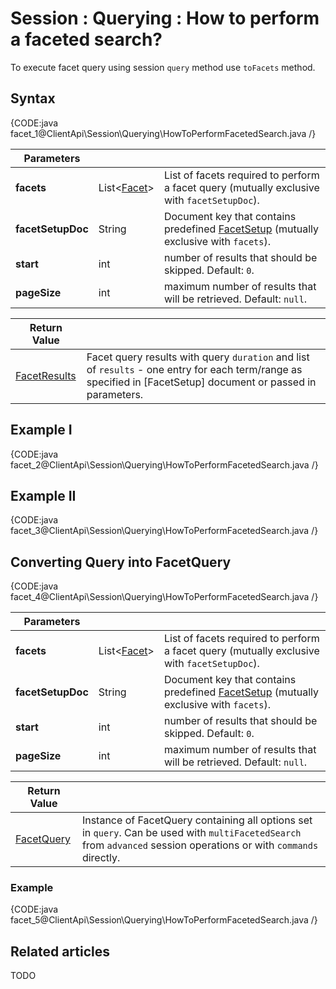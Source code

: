 # Session : Querying : How to perform a faceted search?

To execute facet query using session `query` method use `toFacets` method.

## Syntax

{CODE:java facet_1@ClientApi\Session\Querying\HowToPerformFacetedSearch.java /}

| Parameters | | |
| ------------- | ------------- | ----- |
| **facets** | List<[Facet]()> | List of facets required to perform a facet query (mutually exclusive with `facetSetupDoc`). |
| **facetSetupDoc** | String | Document key that contains predefined [FacetSetup]() (mutually exclusive with `facets`). |
| **start** | int | number of results that should be skipped. Default: `0`. |
| **pageSize** | int | maximum number of results that will be retrieved. Default: `null`. | 

| Return Value | |
| ------------- | ----- |
| [FacetResults]() | Facet query results with query `duration` and list of `results` - one entry for each term/range as specified in [FacetSetup] document or passed in parameters. |

## Example I

{CODE:java facet_2@ClientApi\Session\Querying\HowToPerformFacetedSearch.java /}

## Example II

{CODE:java facet_3@ClientApi\Session\Querying\HowToPerformFacetedSearch.java /}


## Converting Query into FacetQuery

{CODE:java facet_4@ClientApi\Session\Querying\HowToPerformFacetedSearch.java /}

| Parameters | | |
| ------------- | ------------- | ----- |
| **facets** | List<[Facet]()> | List of facets required to perform a facet query (mutually exclusive with `facetSetupDoc`). |
| **facetSetupDoc** | String | Document key that contains predefined [FacetSetup]() (mutually exclusive with `facets`). |
| **start** | int | number of results that should be skipped. Default: `0`. |
| **pageSize** | int | maximum number of results that will be retrieved. Default: `null`. | 

| Return Value | |
| ------------- | ----- |
| [FacetQuery]() | Instance of FacetQuery containing all options set in `query`. Can be used with `multiFacetedSearch` from `advanced` session operations or with `commands` directly. |

### Example

{CODE:java facet_5@ClientApi\Session\Querying\HowToPerformFacetedSearch.java /}


## Related articles

TODO